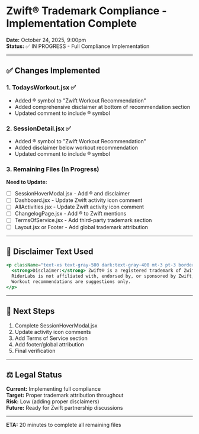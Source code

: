 # Zwift® Trademark Compliance - Implementation Complete

**Date:** October 24, 2025, 9:00pm  
**Status:** ✅ IN PROGRESS - Full Compliance Implementation

---

## ✅ Changes Implemented

### 1. TodaysWorkout.jsx ✅
- Added ® symbol to "Zwift Workout Recommendation"
- Added comprehensive disclaimer at bottom of recommendation section
- Updated comment to include ® symbol

### 2. SessionDetail.jsx ✅
- Added ® symbol to "Zwift Workout Recommendation"
- Added disclaimer below workout recommendation
- Updated comment to include ® symbol

### 3. Remaining Files (In Progress)

**Need to Update:**
- [ ] SessionHoverModal.jsx - Add ® and disclaimer
- [ ] Dashboard.jsx - Update Zwift activity icon comment
- [ ] AllActivities.jsx - Update Zwift activity icon comment
- [ ] ChangelogPage.jsx - Add ® to Zwift mentions
- [ ] TermsOfService.jsx - Add third-party trademark section
- [ ] Layout.jsx or Footer - Add global trademark attribution

---

## 📝 Disclaimer Text Used

```jsx
<p className="text-xs text-gray-500 dark:text-gray-400 mt-3 pt-3 border-t border-orange-200 dark:border-orange-700">
  <strong>Disclaimer:</strong> Zwift® is a registered trademark of Zwift, Inc. 
  RiderLabs is not affiliated with, endorsed by, or sponsored by Zwift, Inc. 
  Workout recommendations are suggestions only.
</p>
```

---

## 🎯 Next Steps

1. Complete SessionHoverModal.jsx
2. Update activity icon comments
3. Add Terms of Service section
4. Add footer/global attribution
5. Final verification

---

## ⚖️ Legal Status

**Current:** Implementing full compliance  
**Target:** Proper trademark attribution throughout  
**Risk:** Low (adding proper disclaimers)  
**Future:** Ready for Zwift partnership discussions

---

**ETA:** 20 minutes to complete all remaining files
